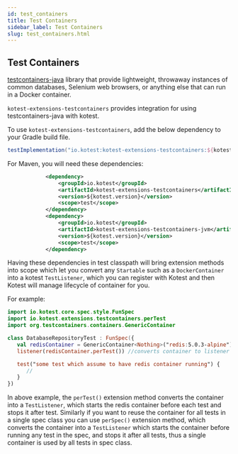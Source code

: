 ```yaml
---
id: test_containers
title: Test Containers
sidebar_label: Test Containers
slug: test_containers.html
---
```




## Test Containers

[testcontainers-java](https://github.com/testcontainers/testcontainers-java) library that provide lightweight, throwaway instances of common databases, Selenium web browsers, or anything else that can run in a Docker container.

```kotest-extensions-testcontainers``` provides integration for using testcontainers-java with kotest.

To use ```kotest-extensions-testcontainers```, add the below dependency to your Gradle build file.

```groovy
testImplementation("io.kotest:kotest-extensions-testcontainers:${kotest.version}")
```

For Maven, you will need these dependencies:

```xml
            <dependency>
                <groupId>io.kotest</groupId>
                <artifactId>kotest-extensions-testcontainers</artifactId>
                <version>${kotest.version}</version>
                <scope>test</scope>
            </dependency>
            <dependency>
                <groupId>io.kotest</groupId>
                <artifactId>kotest-extensions-testcontainers-jvm</artifactId>
                <version>${kotest.version}</version>
                <scope>test</scope>
            </dependency>
```


Having these dependencies in test classpath will bring extension methods into scope which let you convert any `Startable` such as a `DockerContainer` into a kotest `TestListener`, which you can register with Kotest and then Kotest will manage lifecycle of container for you.

For example:

```kotlin
import io.kotest.core.spec.style.FunSpec
import io.kotest.extensions.testcontainers.perTest
import org.testcontainers.containers.GenericContainer

class DatabaseRepositoryTest : FunSpec({
   val redisContainer = GenericContainer<Nothing>("redis:5.0.3-alpine")
   listener(redisContainer.perTest()) //converts container to listener and registering it with Kotest.

   test("some test which assume to have redis container running") {
      //
   }
})
```

In above example, the ```perTest()``` extension method converts the container into a ```TestListener```, which starts the
redis container before each test and stops it after test. Similarly if you want to reuse the container for all tests
in a single spec class you can use ```perSpec()``` extension method, which converts the container into a ```TestListener```
which starts the container before running any test in the spec, and stops it after all tests, thus a single container is
used by all tests in spec class.
